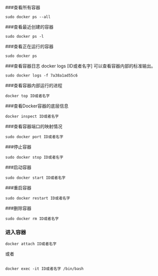 ###查看所有容器
```
sudo docker ps --all
```

###查看最近创建的容器
```
sudo docker ps -l
```

###查看正在运行的容器
```
sudo docker ps
```

###查看容器日志
docker logs [ID或者名字] 可以查看容器内部的标准输出。
```
sudo docker logs -f 7a38a1ad55c6
```

###查看容器内部运行的进程
```
docker top ID或者名字
```

###查看Docker容器的底层信息
```
docker inspect ID或者名字
```

###查看容器端口的映射情况
```
sudo docker port ID或者名字
```

###停止容器
```
sudo docker stop ID或者名字
```

###启动容器
```
sudo docker start ID或者名字
```

###重启容器
```
sudo docker restart ID或者名字
```

###删除容器
```
sudo docker rm ID或者名字
```

### 进入容器
```
docker attach ID或者名字
```
或者
```

docker exec -it ID或者名字 /bin/bash
```